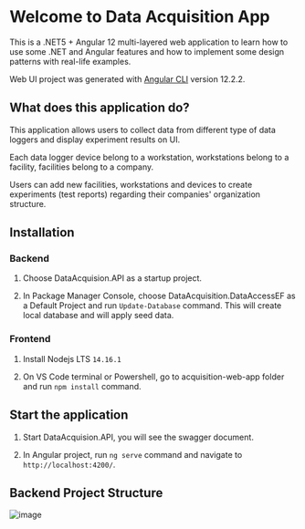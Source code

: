 # Welcome to Data Acquisition App

This is a .NET5 + Angular 12 multi-layered web application to learn how to use some .NET and Angular features and how to implement some design patterns with real-life examples.

Web UI project was generated with [Angular CLI](https://github.com/angular/angular-cli) version 12.2.2.

## What does this application do?

This application allows users to collect data from different type of data loggers and display experiment results on UI.

Each data logger device belong to a workstation, workstations belong to a facility, facilities belong to a company.

Users can add new facilities, workstations and devices to create experiments (test reports) regarding their companies' organization structure.

## Installation

### Backend

1. Choose DataAcquision.API as a startup project.

2. In Package Manager Console, choose DataAcquisition.DataAccessEF as a Default Project and run `Update-Database` command. This will create local database and will apply seed data.

### Frontend

1. Install Nodejs LTS `14.16.1`

2. On VS Code terminal or Powershell, go to acquisition-web-app folder and run `npm install` command.

## Start the application

1. Start DataAcquision.API, you will see the swagger document.

2. In Angular project, run `ng serve` command and navigate to `http://localhost:4200/`.

## Backend Project Structure

![image](/backend-structure.png "Backend Project Structure")
